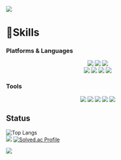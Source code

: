 
<img src="https://capsule-render.vercel.app/api?type=waving&color=BDBDC8&height=200&section=header&text=HaeYong-nl-&fontSize=90&fontColor=fff" />

# 💪Skills 
### Platforms & Languages
<div align="center">
	<img src="https://img.shields.io/badge/Java-007396?style=flat&logo=Java&logoColor=white" />
	<img src="https://img.shields.io/badge/JavaScript-F7DF1E?style=flat&logo=JavaScript&logoColor=white" />
	<img src="https://img.shields.io/badge/Python-3776AB?style=flat&logo=Python&logoColor=white" />
</div>

<div align="center">
  <img src="https://img.shields.io/badge/bootstrap-7952B3?style=flat-square&logo=bootstrap&logoColor=white"> 
	<img src="https://img.shields.io/badge/jQuery-0769AD?style=flat&logo=jQuery&logoColor=white" />
	<img src="https://img.shields.io/badge/spring-6DB33F?style=flat&logo=spring&logoColor=white">
  <img src="https://img.shields.io/badge/Spring_security-6DB33F?style=flat-square&amp;logo=springsecurity&amp;logoColor=white">
</div>

### Tools

<div align="center">
	<img src="https://img.shields.io/badge/github-181717?style=flat&logo=github&logoColor=white">
	<img src="https://img.shields.io/badge/git-F05032?style=flat&logo=git&logoColor=white">
	<img src="https://img.shields.io/badge/HTML5-E34F26?style=flat&logo=HTML5&logoColor=white" />
	<img src="https://img.shields.io/badge/CSS3-1572B6?style=flat&logo=CSS3&logoColor=white" />
  <img src="https://img.shields.io/badge/ORACLE-F80000?style=flat-square&logo=oracle&logoColor=white">
</div>

## Status
![Top Langs](https://github-readme-stats.vercel.app/api/top-langs/?username=reako99&layout=compact)
 <br>
<img src="https://github-readme-stats.vercel.app/api?username=reako99&show_icons=true">
[![Solved.ac Profile](http://mazassumnida.wtf/api/v2/generate_badge?boj=reako99)](https://solved.ac/reako99/)

<img src="https://capsule-render.vercel.app/api?type=waving&color=BDBDC8&height=200&section=footer" />
